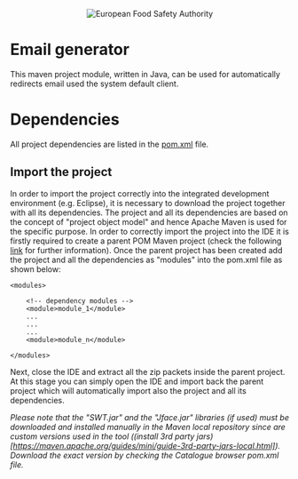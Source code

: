 <p align="center">
	<img src="http://www.efsa.europa.eu/profiles/efsa/themes/responsive_efsa/logo.png" alt="European Food Safety Authority"/>
</p>

# Email generator
This maven project module, written in Java, can be used for automatically redirects email used the system default client.

# Dependencies
All project dependencies are listed in the [pom.xml](pom.xml) file.

## Import the project
In order to import the project correctly into the integrated development environment (e.g. Eclipse), it is necessary to download the project together with all its dependencies.
The project and all its dependencies are based on the concept of "project object model" and hence Apache Maven is used for the specific purpose.
In order to correctly import the project into the IDE it is firstly required to create a parent POM Maven project (check the following [link](https://maven.apache.org/guides/introduction/introduction-to-the-pom.html) for further information). 
Once the parent project has been created add the project and all the dependencies as "modules" into the pom.xml file as shown below: 

	<modules>

		<!-- dependency modules -->
		<module>module_1</module>
		...
		...
		...
		<module>module_n</module>
		
	</modules>
	
Next, close the IDE and extract all the zip packets inside the parent project.
At this stage you can simply open the IDE and import back the parent project which will automatically import also the project and all its dependencies.

_Please note that the "SWT.jar" and the "Jface.jar" libraries (if used) must be downloaded and installed manually in the Maven local repository since are custom versions used in the tool ((install 3rd party jars)[https://maven.apache.org/guides/mini/guide-3rd-party-jars-local.html]). 
Download the exact version by checking the Catalogue browser pom.xml file._

